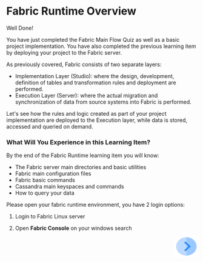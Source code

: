 # Fabric Runtime Overview

Well Done! 

You have just completed the Fabric Main Flow Quiz as well as a basic project implementation. You have also completed the previous learning item by deploying your project to the Fabric server. 

As previously covered, Fabric consists of two separate layers:

- Implementation Layer (Studio): where the design, development, definition of tables and transformation rules and deployment are performed.
- Execution Layer (Server): where the actual migration and synchronization of data from source systems into  Fabric is performed.



Let's see how the rules and logic created as part of your project implementation are deployed to the Execution layer, while data is  stored, accessed and queried on demand.



### What Will You Experience in this Learning Item?

By the end of the Fabric Runtime learning item you will know:

- The Fabric server main directories and basic utilities
- Fabric main configuration files
- Fabric  basic commands 
- Cassandra main keyspaces and commands
- How to query your data



Please open your fabric runtime environment, you have 2 login options:

1. Login to Fabric Linux server  

2. Open **Fabric Console** on your windows search

   

[<img align="right" width="60" height="54" src="/articles/images/Next.png">](/academy/Training_Level_1/04_fabric_runtime/02_getting_started_with_fabric_server.md)

